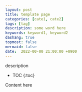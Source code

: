 ```yaml
---
layout: post
title: template page
categories: [cate1, cate2]
tags: [tag]
description: some word here
keywords: keyword1, keyword2
dashang: true
topmost: false
mermaid: false
date:  2022-00-00 21:00:00 +0900
---
```


description

<!-- more -->

* TOC
{:toc}

Content here
